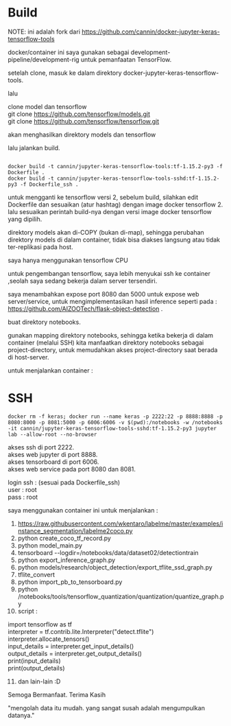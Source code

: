 # Build

NOTE: ini adalah fork dari https://github.com/cannin/docker-jupyter-keras-tensorflow-tools

docker/container ini saya gunakan sebagai development-pipeline/development-rig untuk pemanfaatan TensorFlow.

setelah clone, masuk ke dalam direktory docker-jupyter-keras-tensorflow-tools.

lalu 

clone model dan tensorflow   
git clone https://github.com/tensorflow/models.git     
git clone https://github.com/tensorflow/tensorflow.git   

akan menghasilkan direktory models dan tensorflow

lalu jalankan build.

```

docker build -t cannin/jupyter-keras-tensorflow-tools:tf-1.15.2-py3 -f Dockerfile .
docker build -t cannin/jupyter-keras-tensorflow-tools-sshd:tf-1.15.2-py3 -f Dockerfile_ssh .

```

untuk mengganti ke tensorflow versi 2, sebelum build,  silahkan edit Dockerfile dan sesuaikan (atur hashtag) dengan image docker tensorflow 2.
lalu sesuaikan perintah build-nya dengan versi image docker tensorflow yang dipilih.




direktory models akan di-COPY (bukan di-map), sehingga perubahan direktory models di dalam container, tidak bisa diakses langsung atau tidak ter-replikasi pada host.

saya hanya menggunakan tensorflow CPU

untuk pengembangan tensorflow, saya lebih menyukai ssh ke container ,seolah saya sedang bekerja dalam server tersendiri.

saya menambahkan expose port 8080 dan 5000 untuk expose web server/service, untuk mengimplementasikan hasil inference seperti pada : https://github.com/AIZOOTech/flask-object-detection   .

buat direktory notebooks.

gunakan mapping direktory notebooks, sehingga ketika bekerja di dalam container (melalui SSH) kita manfaatkan direktory notebooks sebagai project-directory, untuk memudahkan akses project-directory saat berada di host-server.

untuk menjalankan container :

# SSH
```
docker rm -f keras; docker run --name keras -p 2222:22 -p 8888:8888 -p 8080:8000 -p 8081:5000 -p 6006:6006 -v $(pwd):/notebooks -w /notebooks -it cannin/jupyter-keras-tensorflow-tools-sshd:tf-1.15.2-py3 jupyter lab --allow-root --no-browser

```
akses ssh di port 2222. <br>
akses web jupyter di port 8888. <br>
akses tensorboard di port 6006. <br>
akses web service pada port 8080 dan 8081.  <br>

login ssh : (sesuai pada Dockerfile_ssh)  <br>
user : root  <br>
pass : root  <br>

saya menggunakan container ini untuk menjalankan :
1. https://raw.githubusercontent.com/wkentaro/labelme/master/examples/instance_segmentation/labelme2coco.py   
2. python create_coco_tf_record.py 
3. python model_main.py 
4. tensorboard --logdir=/notebooks/data/dataset02/detectiontrain
5. python export_inference_graph.py 
6. python models/research/object_detection/export_tflite_ssd_graph.py  
7. tflite_convert
8. python import_pb_to_tensorboard.py
9. python /notebooks/tools/tensorflow_quantization/quantization/quantize_graph.py 
10. script :

import tensorflow as tf  <br>
interpreter = tf.contrib.lite.Interpreter("detect.tflite")  <br>
interpreter.allocate_tensors()  <br>
input_details = interpreter.get_input_details()  <br>
output_details = interpreter.get_output_details()  <br>
print(input_details)  <br>
print(output_details) <br>

11. dan lain-lain :D

Semoga Bermanfaat. Terima Kasih

"mengolah data itu mudah. yang sangat susah adalah mengumpulkan datanya."
